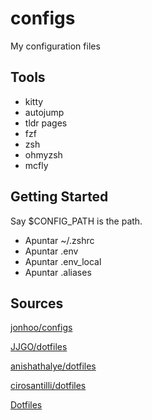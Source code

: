 # configs
My configuration files

## Tools

- kitty
- autojump
- tldr pages
- fzf
- zsh
- ohmyzsh
- mcfly

## Getting Started

Say $CONFIG_PATH  is the path.

- Apuntar ~/.zshrc
- Apuntar .env
- Apuntar .env_local  
- Apuntar .aliases 

## Sources

[jonhoo/configs](https://github.com/jonhoo/configs)

[JJGO/dotfiles](https://github.com/JJGO/dotfiles)

[anishathalye/dotfiles](https://github.com/anishathalye/dotfiles)

[cirosantilli/dotfiles](https://github.com/cirosantilli/dotfiles)

[Dotfiles](https://gitlab.com/dwt1/dotfiles)
